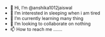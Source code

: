- 👋 Hi, I’m @anshika1012jaiswal
- 👀 I’m interested in sleeping when i am tired
- 🌱 I’m currently learning many thing
- 💞️ I’m looking to collaborate on nothing
- 📫 How to reach me .......

<!---
anshika1012jaiswal/anshika1012jaiswal is a ✨ special ✨ repository because its `README.md` (this file) appears on your GitHub profile.
You can click the Preview link to take a look at your changes.
--->
